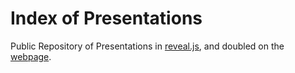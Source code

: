 # Index of Presentations

Public Repository of Presentations in [reveal.js](https://revealjs.com), and doubled on the [webpage](https://ludger.fyi/presentations).
